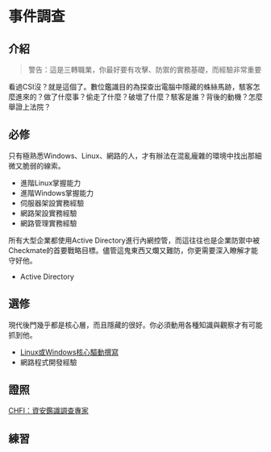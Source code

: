 # 事件調查

## 介紹

>警告：這是三轉職業，你最好要有攻擊、防禦的實務基礎，而經驗非常重要

看過CSI沒？就是這個了。數位鑑識目的為探查出電腦中隱藏的蛛絲馬跡，駭客怎麼進來的？做了什麼事？偷走了什麼？破壞了什麼？駭客是誰？背後的動機？怎麼舉證上法院？

## 必修

只有極熟悉Windows、Linux、網路的人，才有辦法在混亂龐雜的環境中找出那細微又脆弱的線索。

* 進階Linux掌握能力
* 進階Windows掌握能力
* 伺服器架設實務經驗
* 網路架設實務經驗
* 網路管理實務經驗

所有大型企業都使用Active Directory進行內網控管，而這往往也是企業防禦中被Checkmate的首要戰略目標。儘管這鬼東西又爛又難防，你更需要深入瞭解才能守好他。

* Active Directory

## 選修

現代後門幾乎都是核心層，而且隱藏的很好。你必須動用各種知識與觀察才有可能抓到他。

* [Linux或Windows核心驅動撰寫](http://www.oreilly.com.tw/product_linux.php?id=a184) 
* 網路程式開發經驗 

## 證照

[ CHFI：資安鑑識調查專家](http://www.uuu.com.tw/Course/Show/515/EC-Council-CHFI-%E8%B3%87%E5%AE%89%E9%91%91%E8%AD%98%E8%AA%BF%E6%9F%A5%E5%B0%88%E5%AE%B6%E8%AA%8D%E8%AD%89%E8%AA%B2%E7%A8%8B)

## 練習